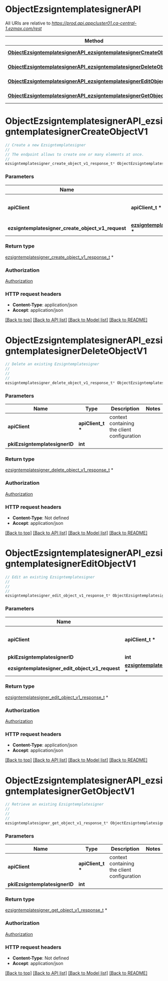 # ObjectEzsigntemplatesignerAPI

All URIs are relative to *https://prod.api.appcluster01.ca-central-1.ezmax.com/rest*

Method | HTTP request | Description
------------- | ------------- | -------------
[**ObjectEzsigntemplatesignerAPI_ezsigntemplatesignerCreateObjectV1**](ObjectEzsigntemplatesignerAPI.md#ObjectEzsigntemplatesignerAPI_ezsigntemplatesignerCreateObjectV1) | **POST** /1/object/ezsigntemplatesigner | Create a new Ezsigntemplatesigner
[**ObjectEzsigntemplatesignerAPI_ezsigntemplatesignerDeleteObjectV1**](ObjectEzsigntemplatesignerAPI.md#ObjectEzsigntemplatesignerAPI_ezsigntemplatesignerDeleteObjectV1) | **DELETE** /1/object/ezsigntemplatesigner/{pkiEzsigntemplatesignerID} | Delete an existing Ezsigntemplatesigner
[**ObjectEzsigntemplatesignerAPI_ezsigntemplatesignerEditObjectV1**](ObjectEzsigntemplatesignerAPI.md#ObjectEzsigntemplatesignerAPI_ezsigntemplatesignerEditObjectV1) | **PUT** /1/object/ezsigntemplatesigner/{pkiEzsigntemplatesignerID} | Edit an existing Ezsigntemplatesigner
[**ObjectEzsigntemplatesignerAPI_ezsigntemplatesignerGetObjectV1**](ObjectEzsigntemplatesignerAPI.md#ObjectEzsigntemplatesignerAPI_ezsigntemplatesignerGetObjectV1) | **GET** /1/object/ezsigntemplatesigner/{pkiEzsigntemplatesignerID} | Retrieve an existing Ezsigntemplatesigner


# **ObjectEzsigntemplatesignerAPI_ezsigntemplatesignerCreateObjectV1**
```c
// Create a new Ezsigntemplatesigner
//
// The endpoint allows to create one or many elements at once.
//
ezsigntemplatesigner_create_object_v1_response_t* ObjectEzsigntemplatesignerAPI_ezsigntemplatesignerCreateObjectV1(apiClient_t *apiClient, ezsigntemplatesigner_create_object_v1_request_t * ezsigntemplatesigner_create_object_v1_request);
```

### Parameters
Name | Type | Description  | Notes
------------- | ------------- | ------------- | -------------
**apiClient** | **apiClient_t \*** | context containing the client configuration |
**ezsigntemplatesigner_create_object_v1_request** | **[ezsigntemplatesigner_create_object_v1_request_t](ezsigntemplatesigner_create_object_v1_request.md) \*** |  | 

### Return type

[ezsigntemplatesigner_create_object_v1_response_t](ezsigntemplatesigner_create_object_v1_response.md) *


### Authorization

[Authorization](../README.md#Authorization)

### HTTP request headers

 - **Content-Type**: application/json
 - **Accept**: application/json

[[Back to top]](#) [[Back to API list]](../README.md#documentation-for-api-endpoints) [[Back to Model list]](../README.md#documentation-for-models) [[Back to README]](../README.md)

# **ObjectEzsigntemplatesignerAPI_ezsigntemplatesignerDeleteObjectV1**
```c
// Delete an existing Ezsigntemplatesigner
//
// 
//
ezsigntemplatesigner_delete_object_v1_response_t* ObjectEzsigntemplatesignerAPI_ezsigntemplatesignerDeleteObjectV1(apiClient_t *apiClient, int pkiEzsigntemplatesignerID);
```

### Parameters
Name | Type | Description  | Notes
------------- | ------------- | ------------- | -------------
**apiClient** | **apiClient_t \*** | context containing the client configuration |
**pkiEzsigntemplatesignerID** | **int** |  | 

### Return type

[ezsigntemplatesigner_delete_object_v1_response_t](ezsigntemplatesigner_delete_object_v1_response.md) *


### Authorization

[Authorization](../README.md#Authorization)

### HTTP request headers

 - **Content-Type**: Not defined
 - **Accept**: application/json

[[Back to top]](#) [[Back to API list]](../README.md#documentation-for-api-endpoints) [[Back to Model list]](../README.md#documentation-for-models) [[Back to README]](../README.md)

# **ObjectEzsigntemplatesignerAPI_ezsigntemplatesignerEditObjectV1**
```c
// Edit an existing Ezsigntemplatesigner
//
// 
//
ezsigntemplatesigner_edit_object_v1_response_t* ObjectEzsigntemplatesignerAPI_ezsigntemplatesignerEditObjectV1(apiClient_t *apiClient, int pkiEzsigntemplatesignerID, ezsigntemplatesigner_edit_object_v1_request_t * ezsigntemplatesigner_edit_object_v1_request);
```

### Parameters
Name | Type | Description  | Notes
------------- | ------------- | ------------- | -------------
**apiClient** | **apiClient_t \*** | context containing the client configuration |
**pkiEzsigntemplatesignerID** | **int** |  | 
**ezsigntemplatesigner_edit_object_v1_request** | **[ezsigntemplatesigner_edit_object_v1_request_t](ezsigntemplatesigner_edit_object_v1_request.md) \*** |  | 

### Return type

[ezsigntemplatesigner_edit_object_v1_response_t](ezsigntemplatesigner_edit_object_v1_response.md) *


### Authorization

[Authorization](../README.md#Authorization)

### HTTP request headers

 - **Content-Type**: application/json
 - **Accept**: application/json

[[Back to top]](#) [[Back to API list]](../README.md#documentation-for-api-endpoints) [[Back to Model list]](../README.md#documentation-for-models) [[Back to README]](../README.md)

# **ObjectEzsigntemplatesignerAPI_ezsigntemplatesignerGetObjectV1**
```c
// Retrieve an existing Ezsigntemplatesigner
//
// 
//
ezsigntemplatesigner_get_object_v1_response_t* ObjectEzsigntemplatesignerAPI_ezsigntemplatesignerGetObjectV1(apiClient_t *apiClient, int pkiEzsigntemplatesignerID);
```

### Parameters
Name | Type | Description  | Notes
------------- | ------------- | ------------- | -------------
**apiClient** | **apiClient_t \*** | context containing the client configuration |
**pkiEzsigntemplatesignerID** | **int** |  | 

### Return type

[ezsigntemplatesigner_get_object_v1_response_t](ezsigntemplatesigner_get_object_v1_response.md) *


### Authorization

[Authorization](../README.md#Authorization)

### HTTP request headers

 - **Content-Type**: Not defined
 - **Accept**: application/json

[[Back to top]](#) [[Back to API list]](../README.md#documentation-for-api-endpoints) [[Back to Model list]](../README.md#documentation-for-models) [[Back to README]](../README.md)

